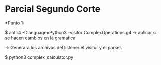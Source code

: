 # Parcial Segundo Corte
*Punto 1:

$ antlr4 -Dlanguage=Python3 -visitor ComplexOperations.g4 -> aplicar si se hacen cambios en la gramatica

-> Generara los archivos del listener el visitor y el parser. 

$ python3 complex_calculator.py

